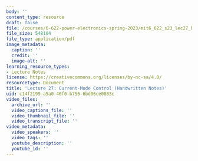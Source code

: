 ```yaml
---
body: ''
content_type: resource
draft: false
file: /courses/6-622-power-electronics-spring-2023/mit6_622_s23_lec27_hand.pdf
file_size: 548104
file_type: application/pdf
image_metadata:
  caption: ''
  credit: ''
  image-alt: ''
learning_resource_types:
- Lecture Notes
license: https://creativecommons.org/licenses/by-nc-sa/4.0/
resourcetype: Document
title: 'Lecture 27: Current-Mode Control (Handwritten Notes)'
uid: c14f2199-a5a0-46f0-b756-6bd06ce0883c
video_files:
  archive_url: ''
  video_captions_file: ''
  video_thumbnail_file: ''
  video_transcript_file: ''
video_metadata:
  video_speakers: ''
  video_tags: ''
  youtube_description: ''
  youtube_id: ''
---
```

